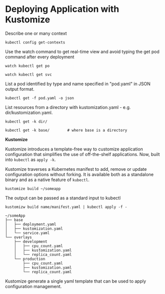 # Deploying Application with Kustomize

Describe one or many context

```shell
kubectl config get-contexts
```



Use the watch command to get real-time view and avoid typing the get pod command after every deployment

```shell
watch kubectl get po
```





```shell
watch kubectl get svc
```



List a pod identified by type and name specified in "pod.yaml" in JSON output format.

```  shell
kubectl get -f pod.yaml -o json
```

 List resources from a directory with kustomization.yaml - e.g.
dir/kustomization.yaml.

 ```shell
kubectl get -k dir/

kubectl get -k base/		# where base is a directory
 ```



**Kustomize**

Kustomize introduces a template-free way to customize application configuration that simplifies the use of off-the-shelf applications. Now, built into `kubectl` as `apply -k`.

Kustomize traverses a Kubernetes manifest to add, remove or update configuration options without forking. It is available both as a standalone binary and as a native feature of `kubectl`.

```shell
kustomize build ~/someapp
```

The output can be passed as a standard input to kubectl

```shell
kustomizw build name/manifest.yaml | kubectl apply -f -
```



```
~/someApp
├── base
│   ├── deployment.yaml
│   ├── kustomization.yaml
│   └── service.yaml
└── overlays
    ├── development
    │   ├── cpu_count.yaml
    │   ├── kustomization.yaml
    │   └── replica_count.yaml
    └── production
        ├── cpu_count.yaml
        ├── kustomization.yaml
        └── replica_count.yaml
```

Kustomize generate a single yaml template that can be used to apply configuration management.